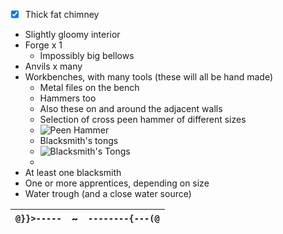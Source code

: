 - [x] Thick fat chimney
- Slightly gloomy interior
- Forge x 1
  - Impossibly big bellows
- Anvils x many
- Workbenches, with many tools (these will all be hand made)
  - Metal files on the bench
  - Hammers too
  - Also these on and around the adjacent walls
  - Selection of cross peen hammer of different sizes
  - ![Peen Hammer](https://media.istockphoto.com/photos/small-metal-cross-peen-hammer-with-yellow-plastic-cover-handle-picture-id953772218)
  - Blacksmith's tongs
  - ![Blacksmith's Tongs](https://i.pinimg.com/originals/8e/65/6d/8e656da39fbb9f94a7fc37ab555b958b.jpg)
  - 
- At least one blacksmith 
- One or more apprentices, depending on size
- Water trough (and a close water source)

`@}}>-----` | ~ | `--------{---(@`
---: | --- | :--- 


